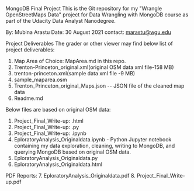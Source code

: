 MongoDB Final Project
This is the Git repository for my "Wrangle OpenStreetMaps Data" project for Data Wrangling with MongoDB course as part of the Udacity Data Analyst Nanodegree.

By: Mubina Arastu
Date: 30 August 2021
contact: marastu@wgu.edu

Project Deliverables
The grader or other viewer may find below list of project deliverables:

1. Map Area of Choice: MapArea.md in this repo.
2. Trenton-Princeton_original.xml(original OSM data xml file-158 MB)
3. trenton-princeton.xml(sample data xml file -9 MB)
4. sample_maparea.osm
5. Trenton_Princeton_original_Maps.json -- JSON file of the cleaned map data
6. Readme.md

Below files are based on original OSM data:
1. Project_Final_Write-up: .html 
2. Project_Final_Write-up: .py
3. Project_Final_Write-up: .ipynb 
4. EploratoryAnalysis_Originaldata.ipynb - Python Jupyter notebook containing my data exploration, cleaning, writing to MongoDB, and querying MongoDB based on original OSM data.
5. EploratoryAnalysis_Originaldata.py
6. EploratoryAnalysis_Originaldata.html

PDF Reports:
7. EploratoryAnalysis_Originaldata.pdf
8. Project_Final_Write-up.pdf

